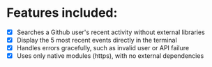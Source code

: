 # Features included:

- [x] Searches a Github user's recent activity without external libraries
- [x] Display the 5 most recent events directly in the terminal
- [x] Handles errors gracefully, such as invalid user or API failure
- [x] Uses only native modules (https), with no external dependencies
